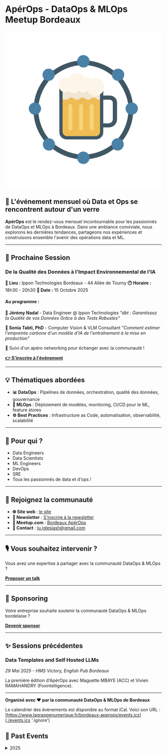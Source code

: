 # ApérOps - DataOps & MLOps Meetup Bordeaux

![ApérOps Logo](./logo.png)

## 🍻 L'événement mensuel où Data et Ops se rencontrent autour d'un verre

**ApérOps** est le rendez-vous mensuel incontournable pour les passionnés de DataOps et MLOps à Bordeaux. Dans une ambiance conviviale, nous explorons les dernières tendances, partageons nos expériences et construisons ensemble l'avenir des opérations data et ML. 

---

## 📅 Prochaine Session

### **De la Qualité des Données à l'Impact Environnemental de l'IA**

**📍 Lieu :** Ippon Technologies Bordeaux - 44 Allée de Tourny
**🕐 Horaire :** 18h30 - 20h30
**📆 Date :** 15 Octobre 2025

#### Au programme :

**🎤 Jérémy Nadal** - Data Engineer @ Ippon Technologies
*"dbt : Garantissez la Qualité de vos Données Grâce à des Tests Robustes"*

**🎤 Sonia Tabti, PhD** - Computer Vision & VLM Consultant
*"Comment estimer l'empreinte carbone d'un modèle d'IA de l'entraînement à la mise en production"*

🍻 Suivi d'un apéro networking pour échanger avec la communauté !

**[👉 S'inscrire à l'événement](https://www.meetup.com/bordeaux-aperops-dataops-mlops/events/311033035)**

---

## 💡 Thématiques abordées

- **📊 DataOps** : Pipelines de données, orchestration, qualité des données, gouvernance
- **🤖 MLOps** : Déploiement de modèles, monitoring, CI/CD pour le ML, feature stores
- **⚙️ Best Practices** : Infrastructure as Code, automatisation, observabilité, scalabilité

---

## 👥 Pour qui ?

- Data Engineers
- Data Scientists
- ML Engineers
- DevOps
- SRE
- Tous les passionnés de data et d'ops !

---

## 🔗 Rejoignez la communauté

- **🌐 Site web** : [le site](https://bordeaux-aperops.com)
- **📧 Newsletter** : [S'inscrire à la newsletter](https://8a1efb29.sibforms.com/serve/MUIFAHLrnS0f4T52Dow5oOcIQ3OBYp7c2xUYoVT3erOIffCVGdIi4m366UIkMg2VejuNwK50oGc6bbG0DL7oZfd_FumIv85pqjwDFZnPBTnBUf3NQNSTgrMdBnAnwYQLv_DX2SILfSMZ5Zrz0wmH1ltnAbPHK4LtrAvnLsMbY98LnRzyXCLlVFbhqEitvineyRwg98BOBmowgNqR)
- **👥 Meetup.com** : [Bordeaux ApérOps](https://www.meetup.com/bordeaux-aperops-dataops-mlops)
- **📧 Contact** : lu.iglesiash@gmail.com

---

## 🎙️ Vous souhaitez intervenir ?

Vous avez une expertise à partager avec la communauté DataOps & MLOps ?

**[Proposer un talk](https://8a1efb29.sibforms.com/serve/MUIFAP5OtBpA89lUgN_oXfYfj9Mxhg6UlY1Esb69QfG1IqfQRiB0UzfkIWQ9oPFFMc8_LTu2UvO42JAOEYjNWuwmDKY6tPfQKQoljfSm7VWYnxm3xXsIg_I3Y0MZZtv51J9U8P9bZQDSA6sAi_Rsv_wr4YuhkZjrl-lQV6lZRlyH7mMXlZwfl64pFEAAlGLkmMin5DvlfVONZIsT)**

---

## 💼 Sponsoring

Votre entreprise souhaite soutenir la communauté DataOps & MLOps bordelaise ?

**[Devenir sponsor](https://8a1efb29.sibforms.com/serve/MUIFAH7Bul7-ozCi7jJHYWkqO2vopTnVG_nTwZTie7rRWbBEiAfrBj0GYRCtXlPVV5jWehRa8JDNcaEzNRWeA6aI531RWW7t_q-pXAO5zCbZ5P1kMBCnkB2TkRcoGrcOaNsSuiLCixj6T-4O_ljNBUY3vcezaWX9O6qn-BdPOD7qNYI9tP8CRgRdHobZLP3ma_tMTixmUdADkBWy)**

---

## ✨ Sessions précédentes

### Data Templates and Self Hosted LLMs
*29 Mai 2025 - HMS Victory, English Pub Bordeaux*

La première édition d'ApérOps avec Maguette MBAYE (ACC) et Vivien RAMAHANDRY (Foxintelligence).

---

**Organisé avec ❤️ par la communauté DataOps & MLOps de Bordeaux**


Le calendrier des évènements est disponible au format iCal.
Voici son URL : [https://www.lagrappenumerique.fr/bordeaux-aperops/events.ics](./events.ics ':ignore')

<!-- EVENTS:START -->
## 📆 Past Events

<details>
<summary>2025</summary>

| Date | Event | Location | Link |
|------|--------|----------|------|
| Mercredi 15 octobre 2025 à 18:30 | DataOps & MLOps : de la Qualité des Données à l’Impact Environnemental de l’IA | Ippon Technologies Bordeaux - 44 Allée de Tourny · Bordeaux | https://www.meetup.com/bordeaux-aperops-dataops-mlops/events/311033035/?utm_medium=referral&utm_campaign=share-btn_savedevents_share_modal&utm_source=link&utm_version=v2 |
</details>
<!-- EVENTS:END -->
